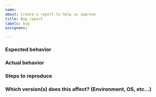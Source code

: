 ```yaml
---
name: 
about: Create a report to help us improve
title: Bug report
labels: bug
assignees: 

---
```


### Expected behavior

### Actual behavior

### Steps to reproduce

### Which version(s) does this affect? (Environment, OS, etc...)
